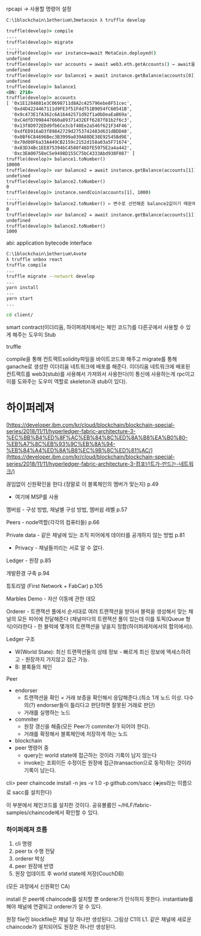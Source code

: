 rpcapi → 사용할 명령어 설정



```cmd
C:\1blockchain\1etherium\3metacoin λ truffle develop

truffle(develop)> compile
....
truffle(develop)> migrate
.....
truffle(develop)> var instance=await MetaCoin.deployed()
undefined
truffle(develop)> var accounts = await web3.eth.getAccounts() ← await을 사용하여 변수 값 지정을 비동기함수가 완료될 때 까지 기다려준다.
undefined
truffle(develop)> var balance1 = await instance.getBalance(accounts[0])
undefined
truffle(develop)> balance1
<BN: 2710>
truffle(develop)> accounts
[ '0x1E1284881e3C0698711d8A2c425796ebe8F51cec',
  '0xd4D4224467111d9FE3f51Fdd751B9054fC60541B',
  '0x9c473E1fA362c6A16442571d92f1a0bDeaEaB69a',
  '0xC4dfD7098447660a89371432EFf6287f81b2f6c3',
  '0x13f8D972EDd9fb6Ce3cbf40Ee2a546f621F34F46',
  '0xdfED916aD3f89842729d2753742483d631dBDD48',
  '0x0Bf6C84696Bec3B3999a039A88DE38E92545Bd9E',
  '0x70d00F6a33A449CB2159c2152d158a03a5F71674',
  '0x83D34Bc1EE875394bC4508f46DfE5975E2a4a442',
  '0xc3EA00758eC5e9498D155C75bC4333Abd938F087' ]
truffle(develop)> balance1.toNumber()
10000
truffle(develop)> var balance2 = await instance.getBalance(accounts[1])
undefined
truffle(develop)> balance2.toNumber()
0
truffle(develop)> instance.sendCoin(accounts[1], 1000)
.....
truffle(develop)> balance2.toNumber() ← 변수로 선언해준 balance2값이기 때문에 고정되어 있어서 갱신(다시 선언)을 해줘야 전송을 확인할 수 있다.
0
truffle(develop)> var balance2 = await instance.getBalance(accounts[1])
undefined
truffle(develop)> balance2.toNumber()
1000
```

abi: application bytecode interface

```cmd
C:\1blockchain\1etherium\4vote
λ truffle unbox react
truffle compile
...
truffle migrate --network develop
...
yarn install
...
yarn start
...

cd client/
```



smart contract(이더리움, 하이퍼레저에서는 체인 코드?)를 다른곳에서 사용할 수 있게 해주는 도우미 Stub



truffle

compile을 통해 컨트랙트solidity파일을 바이트코드화 해주고 migrate를 통해 ganache로 생성한 이더리움 네트워크에 배포를 해준다. 이더리움 네트워크에 배포된 컨트랙트를 web3(stub)를 사용해서 가져와서 사용한다(이 통신에 사용하는게 rpc이고 이를 도와주는 도우미 역할로 skeleton과 stub이 있다).



# 하이퍼레져

[https://developer.ibm.com/kr/cloud/blockchain/blockchain-special-series/2018/11/11/hyperledger-fabric-architecture-3-%EC%BB%B4%ED%8F%AC%EB%84%8C%ED%8A%B8%EA%B0%80-%EB%A7%8C%EB%93%9C%EB%8A%94-%EB%84%A4%ED%8A%B8%EC%9B%8C%ED%81%AC/](https://developer.ibm.com/kr/cloud/blockchain/blockchain-special-series/2018/11/11/hyperledger-fabric-architecture-3-컴포넌트가-만드는-네트워크/)

끊임없이 신원확인을 한다.(정말로 이 블록체인의 멤버가 맞는지) p.49

- 여기에 MSP를 사용

멤버쉽 - 구성 방법, 채널별 구성 방법, 멤버쉽 레벨 p.57

Peers - node역할(각각의 컴퓨터들) p.66

Private data - 같은 채널에 있는 조직 피어에게 데이터를 공개하지 않는 방법 p.81

- Privacy - 채널들끼리는 서로 알 수 없다.

Ledger - 원장 p.85

개발환경 구축 p.94

튜토리얼 (First Network + FabCar) p.105

Marbles Demo - 자산 이동에 관한 데모

Orderer - 트랜잭션 풀에서 순서대로 여러 트랜잭션을 받아서 블럭을 생성해서 맞는 채널의 모든 피어에 전달해준다 (채널마다의 트랜잭션 풀이 있는데 이를 토픽(Queue 형식)이라한다 - 한 블럭에 몇개의 트랜잭션을 넣을지 정함(하이퍼레저에서의 합의에서)).

Ledger 구조

- W(World State): 최신 트랜잭션들의 상태 정보 - 빠르게 최신 정보에 엑세스하려고 - 원장까지 가지않고 접근 가능.
- B: 블록들의 체인



Peer

- endorser
  - 트랜잭션을 확인 = 거래 보증을 확인해서 응답해준다.(최소 1개 노드 이상. 다수의(?) endorser들이 틀리다고 판단하면 잘못된 거래로 판단)
  - 거래를 실행하는 노드
- commiter
  - 원장 갱신을 해줌(모든 Peer가 commiter가 되어야 한다).
  - 거래를 확정해서 블록체인에 저장하게 하는 노드
- blockchain
- peer 명령어 중
  - query는 world state에 접근하는 것이라 기록이 남지 않는다
  - invoke는 조회이든 수정이든 원장에 접근(transaction으로 동작)하는 것이라 기록이 남는다.



cli> peer chaincode install -n jes -v 1.0 -p github.com/sacc (🡺jes라는 이름으로 sacc를 설치한다)

이 부분에서 체인코드를 설치한 것이다. 공유볼륨인 ~/HLF/fabric-samples/chaincode에서 확인할 수 있다.

### 하이퍼레져 흐름

1. cli 명령
2. peer tx 수행 전달
3. orderer 박싱
4. peer 원장에 반영
5. 원장 업데이트 후 world state에 저장(CouchDB)

(모든 과정에서 신원확인 CA) 

install 은 peer에 chaincode를 설치할 뿐 orderer가 인식하지 못한다. instantiate를 해야 채널에 연결되고 orderer가 알 수 있다.

원장 file인 blockfile은 채널 당 하나만 생성된다. 그림상 C1의 L1. 같은 채널에 새로운 chaincode가 설치되어도 원장은 하나만 생성된다.